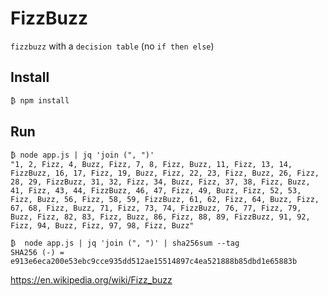 # FizzBuzz

`fizzbuzz` with a `decision table` (no `if then else`)

## Install
```shell
₿ npm install
```

## Run
```shell
₿ node app.js | jq 'join (", ")'
"1, 2, Fizz, 4, Buzz, Fizz, 7, 8, Fizz, Buzz, 11, Fizz, 13, 14, FizzBuzz, 16, 17, Fizz, 19, Buzz, Fizz, 22, 23, Fizz, Buzz, 26, Fizz, 28, 29, FizzBuzz, 31, 32, Fizz, 34, Buzz, Fizz, 37, 38, Fizz, Buzz, 41, Fizz, 43, 44, FizzBuzz, 46, 47, Fizz, 49, Buzz, Fizz, 52, 53, Fizz, Buzz, 56, Fizz, 58, 59, FizzBuzz, 61, 62, Fizz, 64, Buzz, Fizz, 67, 68, Fizz, Buzz, 71, Fizz, 73, 74, FizzBuzz, 76, 77, Fizz, 79, Buzz, Fizz, 82, 83, Fizz, Buzz, 86, Fizz, 88, 89, FizzBuzz, 91, 92, Fizz, 94, Buzz, Fizz, 97, 98, Fizz, Buzz"

₿  node app.js | jq 'join (", ")' | sha256sum --tag
SHA256 (-) = e913e6eca200e53ebc9cce935dd512ae15514897c4ea521888b85dbd1e65883b
```

https://en.wikipedia.org/wiki/Fizz_buzz

